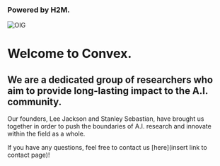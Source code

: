 ### Powered by H2M.

![OIG](https://github.com/Kquant03/Guide/assets/155934148/6f179da0-c74b-433b-a0bd-c6c669e9deb1)

# Welcome to Convex.

## We are a dedicated group of researchers who aim to provide long-lasting impact to the A.I. community.

Our founders, Lee Jackson and Stanley Sebastian, have brought us together in order to push the boundaries of A.I. research and innovate within the field as a whole.

If you have any questions, feel free to contact us [here](insert link to contact page)!
